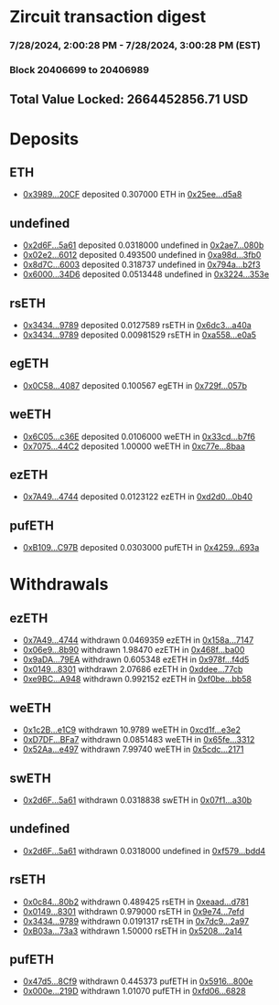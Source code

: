 # Zircuit transaction digest
### 7/28/2024, 2:00:28 PM - 7/28/2024, 3:00:28 PM (EST)
### Block 20406699 to 20406989

## Total Value Locked: 2664452856.71 USD

# Deposits
## ETH
- [0x3989...20CF](https://etherscan.io/address/0x398901324974ff532f338d27F9D075F63F5320CF) deposited 0.307000 ETH in [0x25ee...d5a8](https://etherscan.io/tx/0x398901324974ff532f338d27F9D075F63F5320CF)
## undefined
- [0x2d6F...5a61](https://etherscan.io/address/0x2d6Fdd527B2f8Ad8039385A1B610E1BF54765a61) deposited 0.0318000 undefined in [0x2ae7...080b](https://etherscan.io/tx/0x2d6Fdd527B2f8Ad8039385A1B610E1BF54765a61)
- [0x02e2...6012](https://etherscan.io/address/0x02e25f864bF3F22202aCce5DB21c6F1731146012) deposited 0.493500 undefined in [0xa98d...3fb0](https://etherscan.io/tx/0x02e25f864bF3F22202aCce5DB21c6F1731146012)
- [0x8d7C...6003](https://etherscan.io/address/0x8d7C2504e40CF7A6dce976e77c8c9D5546B56003) deposited 0.318737 undefined in [0x794a...b2f3](https://etherscan.io/tx/0x8d7C2504e40CF7A6dce976e77c8c9D5546B56003)
- [0x6000...34D6](https://etherscan.io/address/0x6000F3c64A86E9FAAe67e3CA33e810Eb68d734D6) deposited 0.0513448 undefined in [0x3224...353e](https://etherscan.io/tx/0x6000F3c64A86E9FAAe67e3CA33e810Eb68d734D6)
## rsETH
- [0x3434...9789](https://etherscan.io/address/0x34349c5569e7B846c3558961552D2202760A9789) deposited 0.0127589 rsETH in [0x6dc3...a40a](https://etherscan.io/tx/0x34349c5569e7B846c3558961552D2202760A9789)
- [0x3434...9789](https://etherscan.io/address/0x34349c5569e7B846c3558961552D2202760A9789) deposited 0.00981529 rsETH in [0xa558...e0a5](https://etherscan.io/tx/0x34349c5569e7B846c3558961552D2202760A9789)
## egETH
- [0x0C58...4087](https://etherscan.io/address/0x0C586a8c5A60Ce8b5CC8be9A81Bb9653D0384087) deposited 0.100567 egETH in [0x729f...057b](https://etherscan.io/tx/0x0C586a8c5A60Ce8b5CC8be9A81Bb9653D0384087)
## weETH
- [0x6C05...c36E](https://etherscan.io/address/0x6C0533Ae060b441862881471d53154460f85c36E) deposited 0.0106000 weETH in [0x33cd...b7f6](https://etherscan.io/tx/0x6C0533Ae060b441862881471d53154460f85c36E)
- [0x7075...44C2](https://etherscan.io/address/0x7075F5B527a8786799aB8165F4780e27Bc4844C2) deposited 1.00000 weETH in [0xc77e...8baa](https://etherscan.io/tx/0x7075F5B527a8786799aB8165F4780e27Bc4844C2)
## ezETH
- [0x7A49...4744](https://etherscan.io/address/0x7A493Be5c2ce014cD049Bf178a1ac0Db1B434744) deposited 0.0123122 ezETH in [0xd2d0...0b40](https://etherscan.io/tx/0x7A493Be5c2ce014cD049Bf178a1ac0Db1B434744)
## pufETH
- [0xB109...C97B](https://etherscan.io/address/0xB109F7f582C857e1bEFb4D533bc6649C90C2C97B) deposited 0.0303000 pufETH in [0x4259...693a](https://etherscan.io/tx/0xB109F7f582C857e1bEFb4D533bc6649C90C2C97B)
# Withdrawals
## ezETH
- [0x7A49...4744](https://etherscan.io/address/0x7A493Be5c2ce014cD049Bf178a1ac0Db1B434744) withdrawn 0.0469359 ezETH in [0x158a...7147](https://etherscan.io/tx/0x7A493Be5c2ce014cD049Bf178a1ac0Db1B434744)
- [0x06e9...8b90](https://etherscan.io/address/0x06e963e85D631E9192C544724e30b90C27558b90) withdrawn 1.98470 ezETH in [0x468f...ba00](https://etherscan.io/tx/0x06e963e85D631E9192C544724e30b90C27558b90)
- [0x9aDA...79EA](https://etherscan.io/address/0x9aDA75A44a429917b24d8A087003aAd2D48679EA) withdrawn 0.605348 ezETH in [0x978f...f4d5](https://etherscan.io/tx/0x9aDA75A44a429917b24d8A087003aAd2D48679EA)
- [0x0149...8301](https://etherscan.io/address/0x0149E744802D16813999c17F534C076A5Bee8301) withdrawn 2.07686 ezETH in [0xddee...77cb](https://etherscan.io/tx/0x0149E744802D16813999c17F534C076A5Bee8301)
- [0xe9BC...A948](https://etherscan.io/address/0xe9BC4340a7eB8Bc39EBA3B4454fA894085AEA948) withdrawn 0.992152 ezETH in [0xf0be...bb58](https://etherscan.io/tx/0xe9BC4340a7eB8Bc39EBA3B4454fA894085AEA948)
## weETH
- [0x1c2B...e1C9](https://etherscan.io/address/0x1c2B1310C986Cf71752A5a4b805444913722e1C9) withdrawn 10.9789 weETH in [0xcd1f...e3e2](https://etherscan.io/tx/0x1c2B1310C986Cf71752A5a4b805444913722e1C9)
- [0xD7DF...BFa7](https://etherscan.io/address/0xD7DF7E085214743530afF339aFC420c7c720BFa7) withdrawn 0.0851483 weETH in [0x65fe...3312](https://etherscan.io/tx/0xD7DF7E085214743530afF339aFC420c7c720BFa7)
- [0x52Aa...e497](https://etherscan.io/address/0x52Aa899454998Be5b000Ad077a46Bbe360F4e497) withdrawn 7.99740 weETH in [0x5cdc...2171](https://etherscan.io/tx/0x52Aa899454998Be5b000Ad077a46Bbe360F4e497)
## swETH
- [0x2d6F...5a61](https://etherscan.io/address/0x2d6Fdd527B2f8Ad8039385A1B610E1BF54765a61) withdrawn 0.0318838 swETH in [0x07f1...a30b](https://etherscan.io/tx/0x2d6Fdd527B2f8Ad8039385A1B610E1BF54765a61)
## undefined
- [0x2d6F...5a61](https://etherscan.io/address/0x2d6Fdd527B2f8Ad8039385A1B610E1BF54765a61) withdrawn 0.0318000 undefined in [0xf579...bdd4](https://etherscan.io/tx/0x2d6Fdd527B2f8Ad8039385A1B610E1BF54765a61)
## rsETH
- [0x0c84...80b2](https://etherscan.io/address/0x0c840C1b366c4dcEF52c0a06558F94e4D6a980b2) withdrawn 0.489425 rsETH in [0xeaad...d781](https://etherscan.io/tx/0x0c840C1b366c4dcEF52c0a06558F94e4D6a980b2)
- [0x0149...8301](https://etherscan.io/address/0x0149E744802D16813999c17F534C076A5Bee8301) withdrawn 0.979000 rsETH in [0x9e74...7efd](https://etherscan.io/tx/0x0149E744802D16813999c17F534C076A5Bee8301)
- [0x3434...9789](https://etherscan.io/address/0x34349c5569e7B846c3558961552D2202760A9789) withdrawn 0.0191317 rsETH in [0x7dc9...2a97](https://etherscan.io/tx/0x34349c5569e7B846c3558961552D2202760A9789)
- [0xB03a...73a3](https://etherscan.io/address/0xB03a30793a2c1Cf7b1dd3DE352af581fb54c73a3) withdrawn 1.50000 rsETH in [0x5208...2a14](https://etherscan.io/tx/0xB03a30793a2c1Cf7b1dd3DE352af581fb54c73a3)
## pufETH
- [0x47d5...8Cf9](https://etherscan.io/address/0x47d5F1e4978d829F894568FE5c2B14F4caE38Cf9) withdrawn 0.445373 pufETH in [0x5916...800e](https://etherscan.io/tx/0x47d5F1e4978d829F894568FE5c2B14F4caE38Cf9)
- [0x000e...219D](https://etherscan.io/address/0x000e2DBe4CA6AE1281e12F6599A06Dc949c5219D) withdrawn 1.01070 pufETH in [0xfd06...6828](https://etherscan.io/tx/0x000e2DBe4CA6AE1281e12F6599A06Dc949c5219D)
